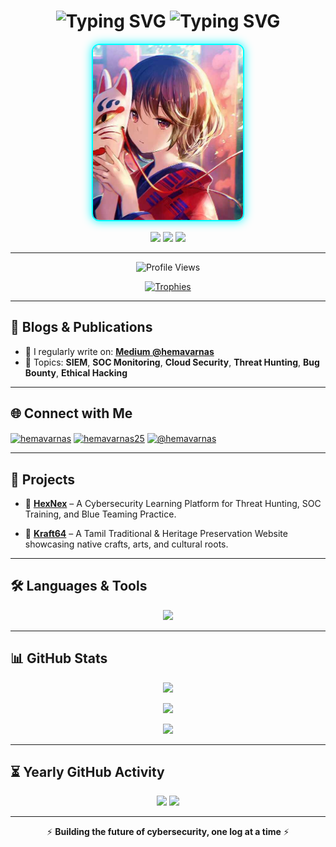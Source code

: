 <h1 align="center">
  <img src="https://readme-typing-svg.demolab.com?font=Fira+Code&weight=500&size=28&duration=4000&pause=1000&color=12F7FF&center=true&vCenter=true&width=800&height=60&lines=Hi+%F0%9F%91%8B%2C+I'm+Hemavarna+Sundararajkumar;MS-SC+900+certified+SOC+Analyst+%7C+Cloud+Security+Learner;Top+2%25+on+TryHackMe+%7C+Blogger+on+Medium" alt="Typing SVG" />
  <img src="https://readme-typing-svg.demolab.com?font=Fira+Code&weight=500&size=28&duration=4000&pause=1000&color=12F7FF&center=true&vCenter=true&width=800&height=60&lines=Hi+%F0%9F%91%8B%2C+I'm+Hemavarna+Sundararajkumar;
    MS-SC+900+certified+|++SOC+Analyst+%7C+Cloud+Security+Learner;Top+2%25+on+TryHackMe+%7C+Blogger+on+Medium" alt="Typing SVG" />
</h1>

<p align="center">
  <img src="Anime.jpg" alt="Hemavarna S" width="240" height="280" style="border-radius: 12px; border: 2px solid #00ffff; box-shadow: 0 0 15px #12f7ff; object-fit: cover;" />
</p>

<p align="center">
  <img src="https://badgen.net/badge/Role/SOC%20Analyst/blue?icon=terminal&labelColor=black" />
  <img src="https://badgen.net/badge/TryHackMe/Top%202%25/purple?icon=codeforces&labelColor=black" />
  <img src="https://badgen.net/badge/Medium/Blogger/orange?icon=medium&labelColor=black" />
</p>

---

<p align="center">
  <img src="https://komarev.com/ghpvc/?username=hemavarna-s&label=Profile%20Views&color=00bfff&style=flat-square" alt="Profile Views" />
</p>

<p align="center">
  <a href="https://github.com/ryo-ma/github-profile-trophy">
    <img src="https://github-profile-trophy.vercel.app/?username=hemavarna-s&theme=onedark&margin-w=15&margin-h=15&no-bg=true&column=4&row=2" alt="Trophies" />
  </a>
</p>

---

## 📝 Blogs & Publications

- 📖 I regularly write on: [**Medium @hemavarnas**](https://medium.com/@hemavarnas)
- 🧠 Topics: **SIEM**, **SOC Monitoring**, **Cloud Security**, **Threat Hunting**, **Bug Bounty**, **Ethical Hacking**

<!-- BLOG-POST-LIST:START -->
<!-- BLOG-POST-LIST:END -->

---

## 🌐 Connect with Me

<p align="left">
<a href="https://twitter.com/hemavarnas" target="blank"><img align="center" src="https://raw.githubusercontent.com/rahuldkjain/github-profile-readme-generator/master/src/images/icons/Social/twitter.svg" alt="hemavarnas" height="30" width="40" /></a>
<a href="https://linkedin.com/in/hemavarnas25" target="blank"><img align="center" src="https://raw.githubusercontent.com/rahuldkjain/github-profile-readme-generator/master/src/images/icons/Social/linked-in-alt.svg" alt="hemavarnas25" height="30" width="40" /></a>
<a href="https://medium.com/@hemavarnas" target="blank"><img align="center" src="https://raw.githubusercontent.com/rahuldkjain/github-profile-readme-generator/master/src/images/icons/Social/medium.svg" alt="@hemavarnas" height="30" width="40" /></a>

---

## 🚀 Projects

- 🔐 **[HexNex](https://github.com/Hemavarna-S/hexnex)** – A Cybersecurity Learning Platform for Threat Hunting, SOC Training, and Blue Teaming Practice.  
 

- 🏺 **[Kraft64](https://github.com/Hemavarna-S/kraft64)** – A Tamil Traditional & Heritage Preservation Website showcasing native crafts, arts, and cultural roots.  
  
---

## 🛠️ Languages & Tools

<p align="center">
  <img src="https://skillicons.dev/icons?i=linux,aws,azure,gcp,docker,kubernetes,nodejs,express,mongodb,python,cpp,html,css,git,nginx,figma,postman,react" />
</p>

---

## 📊 GitHub Stats

<p align="center">
  <img src="https://github-readme-stats.vercel.app/api?username=hemavarna-s&show_icons=true&theme=radical&hide_border=false&include_all_commits=true&count_private=true" />
</p>

<p align="center">
  <img src="https://github-readme-streak-stats.herokuapp.com/?user=hemavarna-s&theme=radical&hide_border=false" />
</p>

<p align="center">
  <img src="https://github-readme-stats.vercel.app/api/top-langs?username=hemavarna-s&layout=compact&theme=radical&hide_border=false" />
</p>

---

## ⏳ Yearly GitHub Activity

<p align="center">
  <img src="https://github-profile-summary-cards.vercel.app/api/cards/profile-details?username=hemavarna-s&theme=radical" />
  <img src="https://github-profile-summary-cards.vercel.app/api/cards/productive-time?username=hemavarna-s&theme=radical&utcOffset=5.5" />
</p>

---

<p align="center">
  ⚡ <strong>Building the future of cybersecurity, one log at a time</strong> ⚡  
</p>
